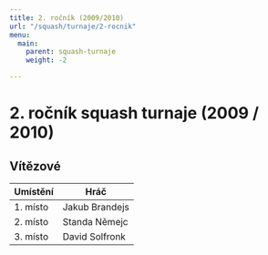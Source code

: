 ```yaml
---
title: 2. ročník (2009/2010)
url: "/squash/turnaje/2-rocnik"
menu:
  main:
    parent: squash-turnaje
    weight: -2

---
```

# 2. ročník squash turnaje (2009 / 2010)

## Vítězové

Umístění | Hráč
---------|-----------
1. místo | Jakub Brandejs
2. místo | Standa Němejc
3. místo | David Solfronk
